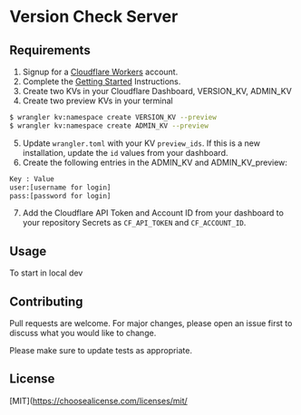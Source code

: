 # Version Check Server

## Requirements

1. Signup for a [Cloudflare Workers](https://workers.cloudflare.com/) account.
2. Complete the [Getting Started](https://developers.cloudflare.com/workers/wrangler/get-started/) Instructions.
3. Create two KVs in your Cloudflare Dashboard, VERSION_KV, ADMIN_KV
4. Create two preview KVs in your terminal

```bash
$ wrangler kv:namespace create VERSION_KV --preview
$ wrangler kv:namespace create ADMIN_KV --preview
```

5. Update `wrangler.toml` with your KV `preview_ids`. If this is a new installation, update the `id` values from your dashboard.
6. Create the following entries in the ADMIN_KV and ADMIN_KV_preview:

```bash
Key : Value
user:[username for login]
pass:[password for login]
```

7. Add the Cloudflare API Token and Account ID from your dashboard to your repository Secrets as `CF_API_TOKEN` and `CF_ACCOUNT_ID`. ​

## Usage

To start in local dev

## Contributing

Pull requests are welcome. For major changes, please open an issue first to discuss what you would like to change.

Please make sure to update tests as appropriate.

## License

[MIT](https://choosealicense.com/licenses/mit/
